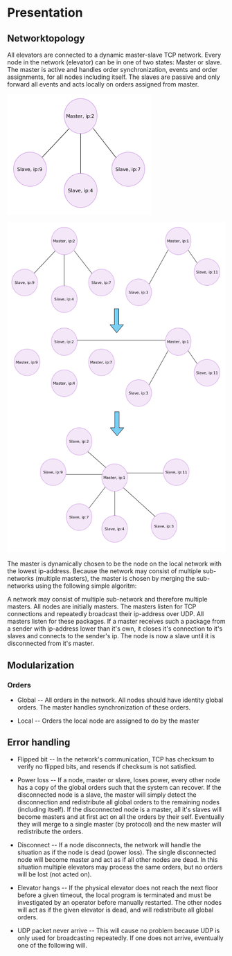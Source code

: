 # Presentation

## Networktopology

All elevators are connected to a dynamic master-slave TCP network. Every node in the network (elevator) can be in one of two states: Master or slave. The master is active and handles order synchronization, events and order assignments, for all nodes including itself. The slaves are passive and only forward all events and acts locally on orders assigned from master.

![alt text](network.png "A simple network of 4 nodes in it's idle state")

![alt text](network_example.png "Example of merging of multiple sub-networks")

The master is dynamically chosen to be the node on the local network with the lowest ip-address. Because the network may consist of multiple sub-networks (multiple masters), the master is chosen by merging the sub-networks using the following simple algoritm:



A network may consist of multiple sub-network and therefore multiple masters. All nodes are initially masters. The masters listen for TCP connections and repeatedly broadcast their ip-address over UDP. All masters listen for these packages. If a master receives such a package from a sender with ip-address lower than it's own, it closes it's connection to it's slaves and connects to the sender's ip. The node is now a slave until it is disconnected from it's master.

## Modularization

### Orders

* Global -- All orders in the network. All nodes should have identity global orders. The master handles synchronization of these orders.

* Local -- Orders the local node are assigned to do by the master

## Error handling

* Flipped bit -- In the network's communication, TCP has checksum to verify no flipped bits, and resends if checksum is not satisfied.

* Power loss -- If a node, master or slave, loses power, every other node has a copy of the global orders such that the system can recover. If the disconnected node is a slave, the master will simply detect the disconnection and redistribute all global orders to the remaining nodes (including itself). If the disconnected node is a master, all it's slaves will become masters and at first act on all the orders by their self. Eventually they will merge to a single master (by protocol) and the new master will redistribute the orders.

* Disconnect -- If a node disconnects, the network will handle the situation as if the node is dead (power loss). The single disconnected node will become master and act as if all other nodes are dead. In this situation multiple elevators may process the same orders, but no orders will be lost (not acted on).

* Elevator hangs -- If the physical elevator does not reach the next floor before a given timeout, the local program is terminated and must be investigated by an operator before manually restarted. The other nodes will act as if the given elevator is dead, and will redistribute all global orders.

* UDP packet never arrive -- This will cause no problem because UDP is only used for broadcasting repeatedly. If one does not arrive, eventually one of the following will.
